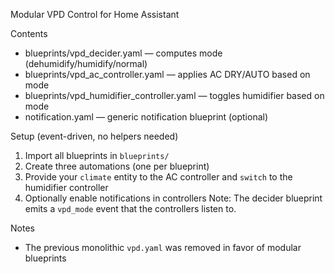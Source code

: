 Modular VPD Control for Home Assistant

Contents
- blueprints/vpd_decider.yaml — computes mode (dehumidify/humidify/normal)
- blueprints/vpd_ac_controller.yaml — applies AC DRY/AUTO based on mode
- blueprints/vpd_humidifier_controller.yaml — toggles humidifier based on mode
- notification.yaml — generic notification blueprint (optional)

Setup (event-driven, no helpers needed)
1. Import all blueprints in `blueprints/`
2. Create three automations (one per blueprint)
3. Provide your `climate` entity to the AC controller and `switch` to the humidifier controller
4. Optionally enable notifications in controllers
Note: The decider blueprint emits a `vpd_mode` event that the controllers listen to.

Notes
- The previous monolithic `vpd.yaml` was removed in favor of modular blueprints
